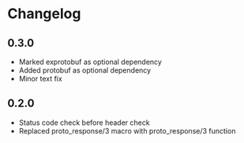 # Changelog

## 0.3.0
* Marked exprotobuf as optional dependency
* Added protobuf as optional dependency
* Minor text fix

## 0.2.0
* Status code check before header check
* Replaced proto_response/3 macro with proto_response/3 function
